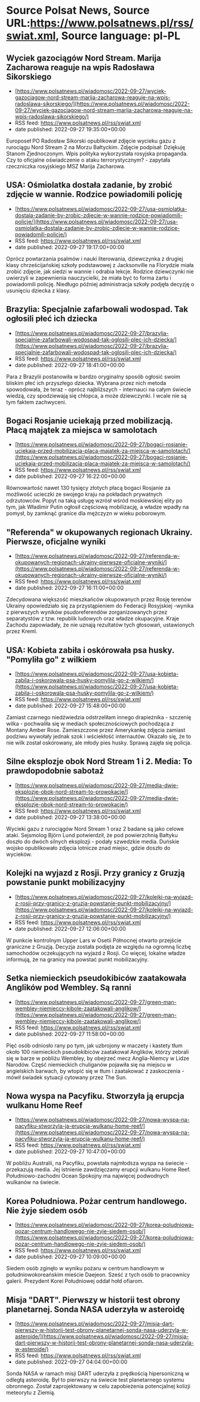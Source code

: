 # Source Polsat News, Source URL:https://www.polsatnews.pl/rss/swiat.xml, Source language: pl-PL

## Wyciek gazociągów Nord Stream. Marija Zacharowa reaguje na wpis Radosława Sikorskiego
 - [https://www.polsatnews.pl/wiadomosc/2022-09-27/wyciek-gazociagow-nord-stream-marija-zacharowa-reaguje-na-wpis-radoslawa-sikorskiego/](https://www.polsatnews.pl/wiadomosc/2022-09-27/wyciek-gazociagow-nord-stream-marija-zacharowa-reaguje-na-wpis-radoslawa-sikorskiego/)
 - RSS feed: https://www.polsatnews.pl/rss/swiat.xml
 - date published: 2022-09-27 19:35:00+00:00

Europoseł PO Radosław Sikorski opublikował zdjęcie wycieku gazu z rurociągu Nord Stream 2 na Morzu Bałtyckim. Zdjęcie podpisał: Dziękuję Stanom Zjednoczonym. Wpis polityka wykorzystała rosyjska propaganda. Czy to oficjalne oświadczenie o ataku terrorystycznym? - zapytała rzeczniczka rosyjskiego MSZ Marija Zacharowa.

## USA: Ośmiolatka dostała zadanie, by zrobić zdjęcie w wannie. Rodzice powiadomili policję
 - [https://www.polsatnews.pl/wiadomosc/2022-09-27/usa-osmiolatka-dostala-zadanie-by-zrobic-zdjecie-w-wannie-rodzice-powiadomili-policje/](https://www.polsatnews.pl/wiadomosc/2022-09-27/usa-osmiolatka-dostala-zadanie-by-zrobic-zdjecie-w-wannie-rodzice-powiadomili-policje/)
 - RSS feed: https://www.polsatnews.pl/rss/swiat.xml
 - date published: 2022-09-27 19:17:00+00:00

Oprócz powtarzania psalmów i nauki literowania, dziewczynka z drugiej klasy chrześcijańskiej szkoły podstawowej z Jacksonville na Florydzie miała zrobić zdjęcie, jak siedzi w wannie i odrabia lekcje. Rodzice dziewczynki nie uwierzyli w zapewnienia nauczycielki, że miała być to forma żartu i powiadomili policję. Niedługo później administracja szkoły podjęła decyzję o usunięciu dziecka z klasy.

## Brazylia: Specjalnie zafarbowali wodospad. Tak ogłosili płeć ich dziecka
 - [https://www.polsatnews.pl/wiadomosc/2022-09-27/brazylia-specjalnie-zafarbowali-wodospad-tak-oglosili-plec-ich-dziecka/](https://www.polsatnews.pl/wiadomosc/2022-09-27/brazylia-specjalnie-zafarbowali-wodospad-tak-oglosili-plec-ich-dziecka/)
 - RSS feed: https://www.polsatnews.pl/rss/swiat.xml
 - date published: 2022-09-27 18:41:00+00:00

Para z Brazylii postanowiła w bardzo oryginalny sposób ogłosić swoim bliskim płeć ich przyszłego dziecka. Wybrana przez nich metoda spowodowała, że teraz - oprócz najbliższych - internauci na całym świecie wiedzą, czy spodziewają się chłopca, a może dziewczynki. I wcale nie są tym faktem zachwyceni.

## Bogaci Rosjanie uciekają przed mobilizacją. Płacą majątek za miejsca w samolotach
 - [https://www.polsatnews.pl/wiadomosc/2022-09-27/bogaci-rosjanie-uciekaja-przed-mobilizacja-placa-majatek-za-miejsca-w-samolotach/](https://www.polsatnews.pl/wiadomosc/2022-09-27/bogaci-rosjanie-uciekaja-przed-mobilizacja-placa-majatek-za-miejsca-w-samolotach/)
 - RSS feed: https://www.polsatnews.pl/rss/swiat.xml
 - date published: 2022-09-27 16:22:00+00:00

Równowartość nawet 130 tysięcy złotych płacą bogaci Rosjanie za możliwość ucieczki ze swojego kraju na pokładach prywatnych odrzutowców. Popyt na taką usługę wzrósł wśród moskiewskiej elity po tym, jak Władimir Putin ogłosił częściową mobilizację, a władze wpadły na pomysł, by zamknąć granice dla mężczyzn w wieku poborowym.

## "Referenda" w okupowanych regionach Ukrainy. Pierwsze, oficjalne wyniki
 - [https://www.polsatnews.pl/wiadomosc/2022-09-27/referenda-w-okupowanych-regionach-ukrainy-pierwsze-oficjalne-wyniki/](https://www.polsatnews.pl/wiadomosc/2022-09-27/referenda-w-okupowanych-regionach-ukrainy-pierwsze-oficjalne-wyniki/)
 - RSS feed: https://www.polsatnews.pl/rss/swiat.xml
 - date published: 2022-09-27 16:11:00+00:00

Zdecydowana większość mieszkańców okupowanych przez Rosję terenów Ukrainy opowiedziało się za przystąpieniem do Federacji Rosyjskiej -wynika z pierwszych wyników psudoreferendów zorganizowanych przez separatystów z tzw. republik ludowych oraz władze okupacyjne. Kraje Zachodu zapowiadały, że nie uznają rezultatów tych głosowań, ustawionych przez Kreml.

## USA: Kobieta zabiła i oskórowała psa husky. "Pomyliła go" z wilkiem
 - [https://www.polsatnews.pl/wiadomosc/2022-09-27/usa-kobieta-zabila-i-oskorowala-psa-husky-pomylila-go-z-wilkiem/](https://www.polsatnews.pl/wiadomosc/2022-09-27/usa-kobieta-zabila-i-oskorowala-psa-husky-pomylila-go-z-wilkiem/)
 - RSS feed: https://www.polsatnews.pl/rss/swiat.xml
 - date published: 2022-09-27 15:48:00+00:00

Zamiast czarnego niedźwiedzia odstrzeliłam innego drapieżnika - szczenię wilka - pochwaliła się w mediach społecznościowych pochodząca z Montany Amber Rose. Zamieszczone przez Amerykankę zdjęcia zamiast podziwu wywołały jednak szok i wściekłość internautów. Okazało się, że to nie wilk został oskórowany, ale młody pies husky. Sprawą zajęła się policja.

## Silne eksplozje obok Nord Stream 1 i 2. Media: To prawdopodobnie sabotaż
 - [https://www.polsatnews.pl/wiadomosc/2022-09-27/media-dwie-eksplozje-obok-nord-stream-to-prowokacje/](https://www.polsatnews.pl/wiadomosc/2022-09-27/media-dwie-eksplozje-obok-nord-stream-to-prowokacje/)
 - RSS feed: https://www.polsatnews.pl/rss/swiat.xml
 - date published: 2022-09-27 13:38:00+00:00

Wycieki gazu z rurociągów Nord Stream 1 oraz 2 badane są jako celowe ataki. Sejsmolog Björn Lund potwierdził, że pod powierzchnią Bałtyku doszło do dwóch silnych eksplozji - podały szwedzkie media. Duńskie wojsko opublikowało zdjęcia lotnicze znad miejsc, gdzie doszło do wycieków.

## Kolejki na wyjazd z Rosji. Przy granicy z Gruzją powstanie punkt mobilizacyjny
 - [https://www.polsatnews.pl/wiadomosc/2022-09-27/kolejki-na-wyjazd-z-rosji-przy-granicy-z-gruzja-powstanie-punkt-mobilizacyjny/](https://www.polsatnews.pl/wiadomosc/2022-09-27/kolejki-na-wyjazd-z-rosji-przy-granicy-z-gruzja-powstanie-punkt-mobilizacyjny/)
 - RSS feed: https://www.polsatnews.pl/rss/swiat.xml
 - date published: 2022-09-27 12:06:00+00:00

W punkcie kontrolnym Upper Lars w Osetii Północnej otwarto przejście graniczne z Gruzją. Decyzja została podjęta ze względu na ogromną liczbę samochodów oczekujących na wyjazd z Rosji. Co więcej, lokalne władze informują, że na granicy ma powstać punkt mobilizacyjny.

## Setka niemieckich pseudokibiców zaatakowała Anglików pod Wembley. Są ranni
 - [https://www.polsatnews.pl/wiadomosc/2022-09-27/green-man-wembley-niemieccy-kibole-zaatakowali-anglikow/](https://www.polsatnews.pl/wiadomosc/2022-09-27/green-man-wembley-niemieccy-kibole-zaatakowali-anglikow/)
 - RSS feed: https://www.polsatnews.pl/rss/swiat.xml
 - date published: 2022-09-27 11:58:00+00:00

Pięć osób odniosło rany po tym, jak uzbrojony w maczety i kastety tłum około 100 niemieckich pseudokibiców zaatakował Anglików, którzy zebrali się w barze w pobliżu Wembley, by obejrzeć mecz Anglia-Niemcy w Lidze Narodów. Część niemieckich chuliganów pojawiła się na miejscu w angielskich barwach, by wtopić się w tłum i zaatakować z zaskoczenia - mówił świadek sytuacji cytowany przez The Sun.

## Nowa wyspa na Pacyfiku. Stworzyła ją erupcja wulkanu Home Reef
 - [https://www.polsatnews.pl/wiadomosc/2022-09-27/nowa-wyspa-na-pacyfiku-stworzyla-ja-erupcja-wulkanu-home-reef/](https://www.polsatnews.pl/wiadomosc/2022-09-27/nowa-wyspa-na-pacyfiku-stworzyla-ja-erupcja-wulkanu-home-reef/)
 - RSS feed: https://www.polsatnews.pl/rss/swiat.xml
 - date published: 2022-09-27 10:47:00+00:00

W pobliżu Australii, na Pacyfiku, powstała najmłodsza wyspa na świecie - przekazują media. Jej istnienie zawdzięczamy erupcji wulkanu Home Reef. Południowo-zachodni Ocean Spokojny ma najwięcej podwodnych wulkanów na świecie.

## Korea Południowa. Pożar centrum handlowego. Nie żyje siedem osób
 - [https://www.polsatnews.pl/wiadomosc/2022-09-27/korea-poludniowa-pozar-centrum-handlowego-nie-zyje-siedem-osob/](https://www.polsatnews.pl/wiadomosc/2022-09-27/korea-poludniowa-pozar-centrum-handlowego-nie-zyje-siedem-osob/)
 - RSS feed: https://www.polsatnews.pl/rss/swiat.xml
 - date published: 2022-09-27 10:09:00+00:00

Siedem osób zginęło w wyniku pożaru w centrum handlowym w południowokoreańskim mieście Daejeon. Sześć z tych osób to pracownicy galerii. Prezydent Korei Południowej oddał hołd ofiarom.

## Misja "DART". Pierwszy w historii test obrony planetarnej. Sonda NASA uderzyła w asteroidę
 - [https://www.polsatnews.pl/wiadomosc/2022-09-27/misja-dart-pierwszy-w-historii-test-obrony-planetarnej-sonda-nasa-uderzyla-w-asteroide/](https://www.polsatnews.pl/wiadomosc/2022-09-27/misja-dart-pierwszy-w-historii-test-obrony-planetarnej-sonda-nasa-uderzyla-w-asteroide/)
 - RSS feed: https://www.polsatnews.pl/rss/swiat.xml
 - date published: 2022-09-27 04:04:00+00:00

Sonda NASA w ramach misji DART uderzyła z prędkością hipersoniczną w odległą asteroidę. Był to pierwszy na świecie test planetarnego systemu obronnego. Został zaprojektowany w celu zapobieżenia potencjalnej kolizji meteorytu z Ziemią.
